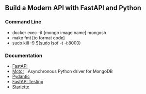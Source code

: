 ## Build a Modern API with FastAPI and Python

### Command Line
- docker exec -it [mongo image name] mongosh
- make fmt [to format code]
- sudo kill -9 $(sudo lsof -t -i:8000)

### Documentation
- [FastAPI](https://fastapi.tiangolo.com/)
- [Motor](https://motor.readthedocs.io/en/stable/index.html) : Asynchronous Python driver for MongoDB
- [Pydantic](https://docs.pydantic.dev/)
- [FastAPI Testing](https://fastapi.tiangolo.com/advanced/testing-dependencies/)
- [Starlette](https://www.starlette.io/)